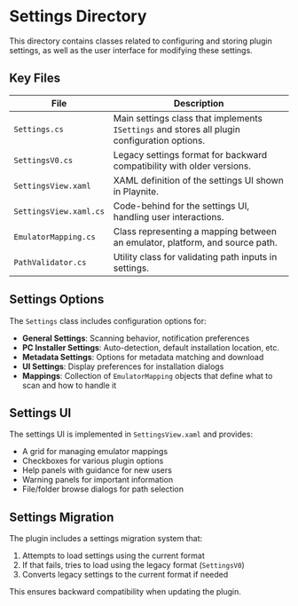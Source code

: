 # Settings Directory

This directory contains classes related to configuring and storing plugin settings, as well as the user interface for modifying these settings.

## Key Files

| File | Description |
|------|-------------|
| `Settings.cs` | Main settings class that implements `ISettings` and stores all plugin configuration options. |
| `SettingsV0.cs` | Legacy settings format for backward compatibility with older versions. |
| `SettingsView.xaml` | XAML definition of the settings UI shown in Playnite. |
| `SettingsView.xaml.cs` | Code-behind for the settings UI, handling user interactions. |
| `EmulatorMapping.cs` | Class representing a mapping between an emulator, platform, and source path. |
| `PathValidator.cs` | Utility class for validating path inputs in settings. |

## Settings Options

The `Settings` class includes configuration options for:

- **General Settings**: Scanning behavior, notification preferences
- **PC Installer Settings**: Auto-detection, default installation location, etc.
- **Metadata Settings**: Options for metadata matching and download
- **UI Settings**: Display preferences for installation dialogs
- **Mappings**: Collection of `EmulatorMapping` objects that define what to scan and how to handle it

## Settings UI

The settings UI is implemented in `SettingsView.xaml` and provides:

- A grid for managing emulator mappings
- Checkboxes for various plugin options
- Help panels with guidance for new users
- Warning panels for important information
- File/folder browse dialogs for path selection

## Settings Migration

The plugin includes a settings migration system that:

1. Attempts to load settings using the current format
2. If that fails, tries to load using the legacy format (`SettingsV0`)
3. Converts legacy settings to the current format if needed

This ensures backward compatibility when updating the plugin.